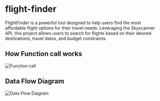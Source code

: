 # flight-finder
FlightFinder is a powerful tool designed to help users find the most affordable flight options for their travel needs. Leveraging the Skyscanner API, this project allows users to search for flights based on their desired destinations, travel dates, and budget constraints. 


## How Function call works
![Function call](https://images/flight-finder-Page-2.jpg)

## Data Flow Diagram
![Data Flow Diagram](https://images/flight-finder-Page-1.jpg)
